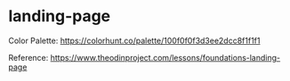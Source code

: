 # landing-page

Color Palette:
https://colorhunt.co/palette/100f0f0f3d3ee2dcc8f1f1f1

Reference: 
https://www.theodinproject.com/lessons/foundations-landing-page